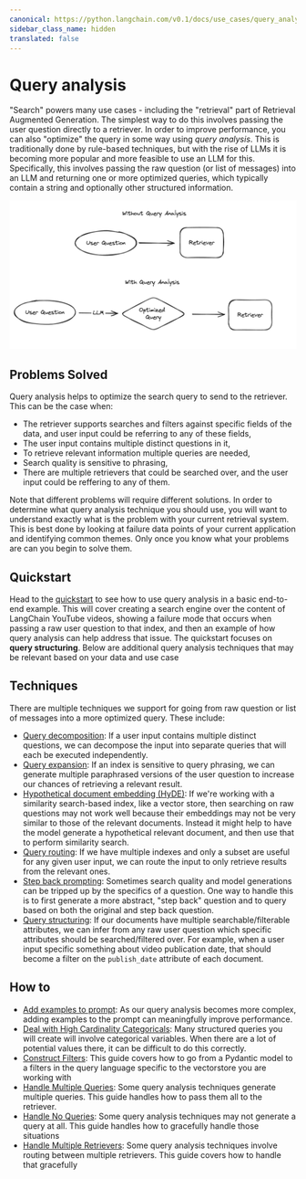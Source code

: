 ```yaml
---
canonical: https://python.langchain.com/v0.1/docs/use_cases/query_analysis
sidebar_class_name: hidden
translated: false
---
```


# Query analysis

"Search" powers many use cases - including the "retrieval" part of Retrieval Augmented Generation. The simplest way to do this involves passing the user question directly to a retriever. In order to improve performance, you can also "optimize" the query in some way using *query analysis*. This is traditionally done by rule-based techniques, but with the rise of LLMs it is becoming more popular and more feasible to use an LLM for this. Specifically, this involves passing the raw question (or list of messages) into an LLM and returning one or more optimized queries, which typically contain a string and optionally other structured information.

![Query Analysis](../../../static/img/query_analysis.png)

## Problems Solved

Query analysis helps to optimize the search query to send to the retriever. This can be the case when:

* The retriever supports searches and filters against specific fields of the data, and user input could be referring to any of these fields,
* The user input contains multiple distinct questions in it,
* To retrieve relevant information multiple queries are needed,
* Search quality is sensitive to phrasing,
* There are multiple retrievers that could be searched over, and the user input could be reffering to any of them.

Note that different problems will require different solutions. In order to determine what query analysis technique you should use, you will want to understand exactly what is the problem with your current retrieval system. This is best done by looking at failure data points of your current application and identifying common themes. Only once you know what your problems are can you begin to solve them.

## Quickstart

Head to the [quickstart](/docs/use_cases/query_analysis/quickstart) to see how to use query analysis in a basic end-to-end example. This will cover creating a search engine over the content of LangChain YouTube videos, showing a failure mode that occurs when passing a raw user question to that index, and then an example of how query analysis can help address that issue. The quickstart focuses on **query structuring**. Below are additional query analysis techniques that may be relevant based on your data and use case

## Techniques

There are multiple techniques we support for going from raw question or list of messages into a more optimized query. These include:

* [Query decomposition](/docs/use_cases/query_analysis/techniques/decomposition): If a user input contains multiple distinct questions, we can decompose the input into separate queries that will each be executed independently.
* [Query expansion](/docs/use_cases/query_analysis/techniques/expansion): If an index is sensitive to query phrasing, we can generate multiple paraphrased versions of the user question to increase our chances of retrieving a relevant result.
* [Hypothetical document embedding (HyDE)](/docs/use_cases/query_analysis/techniques/hyde): If we're working with a similarity search-based index, like a vector store, then searching on raw questions may not work well because their embeddings may not be very similar to those of the relevant documents. Instead it might help to have the model generate a hypothetical relevant document, and then use that to perform similarity search.
* [Query routing](/docs/use_cases/query_analysis/techniques/routing): If we have multiple indexes and only a subset are useful for any given user input, we can route the input to only retrieve results from the relevant ones.
* [Step back prompting](/docs/use_cases/query_analysis/techniques/step_back): Sometimes search quality and model generations can be tripped up by the specifics of a question. One way to handle this is to first generate a more abstract, "step back" question and to query based on both the original and step back question.
* [Query structuring](/docs/use_cases/query_analysis/techniques/structuring): If our documents have multiple searchable/filterable attributes, we can infer from any raw user question which specific attributes should be searched/filtered over. For example, when a user input specific something about video publication date, that should become a filter on the `publish_date` attribute of each document.

## How to

* [Add examples to prompt](/docs/use_cases/query_analysis/how_to/few_shot): As our query analysis becomes more complex, adding examples to the prompt can meaningfully improve performance.
* [Deal with High Cardinality Categoricals](/docs/use_cases/query_analysis/how_to/high_cardinality): Many structured queries you will create will involve categorical variables. When there are a lot of potential values there, it can be difficult to do this correctly.
* [Construct Filters](/docs/use_cases/query_analysis/how_to/constructing-filters): This guide covers how to go from a Pydantic model to a filters in the query language specific to the vectorstore you are working with
* [Handle Multiple Queries](/docs/use_cases/query_analysis/how_to/multiple_queries): Some query analysis techniques generate multiple queries. This guide handles how to pass them all to the retriever.
* [Handle No Queries](/docs/use_cases/query_analysis/how_to/no_queries): Some query analysis techniques may not generate a query at all. This guide handles how to gracefully handle those situations
* [Handle Multiple Retrievers](/docs/use_cases/query_analysis/how_to/multiple_retrievers): Some query analysis techniques involve routing between multiple retrievers. This guide covers how to handle that gracefully